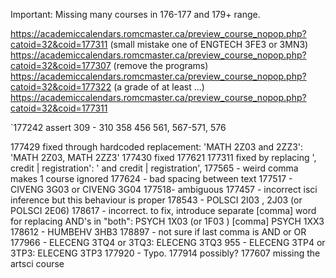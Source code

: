 Important: Missing many courses in 176-177 and 179+ range.

https://academiccalendars.romcmaster.ca/preview_course_nopop.php?catoid=32&coid=177311
(small mistake  one of ENGTECH 3FE3 or 3MN3)
https://academiccalendars.romcmaster.ca/preview_course_nopop.php?catoid=32&coid=177307
(remove the programs)
https://academiccalendars.romcmaster.ca/preview_course_nopop.php?catoid=32&coid=177322
(a grade of at least ...)
https://academiccalendars.romcmaster.ca/preview_course_nopop.php?catoid=32&coid=177311

`177242 assert
309 - 310
358
456
561, 567-571, 576

177429 fixed through hardcoded replacement: 'MATH 2Z03 and 2ZZ3': 'MATH 2Z03, MATH 2ZZ3'
177430 fixed
177621
177311 fixed by replacing ', credit | registration': ' and credit | registration',
177565 - weird comma makes 1 course ignored
177624 - bad spacing between text
177517 - CIVENG 3G03 or CIVENG 3G04
177518- ambiguous
177457 - incorrect isci inference but this behaviour is proper
178543 - POLSCI 2I03 , 2J03 (or POLSCI 2E06)
178617 - incorrect. to fix, introduce separate [comma] word for replacing AND's in "both": PSYCH 1X03 (or 1F03 ) [comma]  PSYCH 1XX3
178612 - HUMBEHV 3HB3
178897 - not sure if last comma is AND or OR
177966 - ELECENG 3TQ4 or 3TQ3: ELECENG 3TQ3
955 - ELECENG 3TP4 or 3TP3: ELECENG 3TP3
177920 - Typo.
177914 possibly?
177607 missing the artsci course


